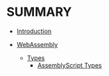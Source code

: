 # SUMMARY

* [Introduction](README.md)

* [WebAssembly](wasm/README.md)
  * [Types](wasm/types.md)
    * [AssemblyScript Types](wasm/asc.md)
